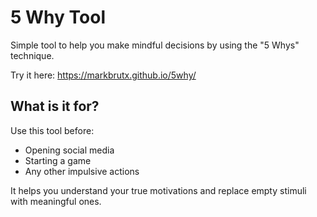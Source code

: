 # 5 Why Tool

Simple tool to help you make mindful decisions by using the "5 Whys" technique.

Try it here: https://markbrutx.github.io/5why/

## What is it for?

Use this tool before:
- Opening social media
- Starting a game
- Any other impulsive actions

It helps you understand your true motivations and replace empty stimuli with meaningful ones.
